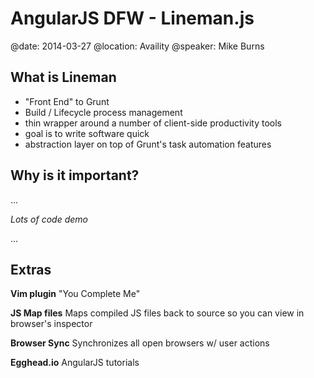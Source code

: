 # AngularJS DFW - Lineman.js
@date: 2014-03-27
@location: Availity
@speaker: Mike Burns

## What is Lineman
- "Front End" to Grunt
- Build / Lifecycle process management
- thin wrapper around a number of client-side productivity tools
- goal is to write software quick
- abstraction layer on top of Grunt's task automation features

## Why is it important?
...

_Lots of code demo_

...

## Extras
**Vim plugin**
"You Complete Me"

**JS Map files**
Maps compiled JS files back to source so you can view in browser's inspector

**Browser Sync**
Synchronizes all open browsers w/ user actions

**Egghead.io**
AngularJS tutorials